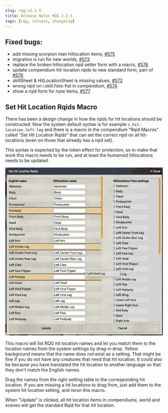 ```yaml
---
slug: rqg-v2.2.5
title: Release Notes RQG 2.2.5
tags: [rqg, release, changelog]
---
```

## Fixed bugs:
- add missing scorpion man hitlocation items, [#575](https://github.com/sun-dragon-cult/fvtt-system-rqg/issues/575)
- migration is run for new worlds, [#573](https://github.com/sun-dragon-cult/fvtt-system-rqg/issues/573)
- replace the broken hitlocation rqid setter form with a macro, [#576](https://github.com/sun-dragon-cult/fvtt-system-rqg/issues/576)
- update compendium hit-location rqids to new standard form, part of [#576](https://github.com/sun-dragon-cult/fvtt-system-rqg/issues/576)
- skillSheet & HitLocationSheet is missing values, [#572](https://github.com/sun-dragon-cult/fvtt-system-rqg/issues/572)
- wrong rqid on i.skill.fists-fist in compendium, [#574](https://github.com/sun-dragon-cult/fvtt-system-rqg/issues/574)
- show a rqid form for rune items, [#577](https://github.com/sun-dragon-cult/fvtt-system-rqg/issues/577)

## Set Hit Location Rqids Macro

There has been a design change in how the rqids for hit locations should be constructed. Now the system default syntax is for example `i.hit-location.left-leg` and there is a macro in the compendium "Rqid Macros" called "Set Hit Location Rqids" that can set the correct rqid on all hit-locations (even on those that already has a rqid set).

This syntax is expected by the token effect for protection, so to make that work this macro needs to be run, and at least the humanoid hitlocations needs to be updated.

![](hit-location-rqid-dialog.jpg)

This macro will list RQG hit location names and let you match them to the location names from the system settings by drag-n-drop.
Yellow background means that the name does not exist as a setting. That might be fine if you do not have any creatures that need that hit location. It could also be because you have translated the hit location to another language so that they don't match the English names.

Drag the names from the right setting table to the corresponding hit location. If you are missing a hit locations to drag from, just add them to the system hit location setting, and rerun this macro.

When "Update" is clicked, all hit location items in compendiums, world and scenes will get the standard Rqid for that hit location.
